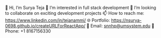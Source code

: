 👋 Hi, I’m Surya Teja
👀 I’m interested in full stack development
💞️ I’m looking to collaborate on exciting development projects
📫 How to reach me: https://www.linkedin.com/in/tejanammi/
🌐 Portfolio: https://nsurya-0698.github.io/createURLForReactApp/
📧 Email: snnhp@umsystem.edu
📱 Phone: +1 8167156330
<!---
nsurya-0698/nsurya-0698 is a ✨ special ✨ repository because its `README.md` (this file) appears on your GitHub profile.
You can click the Preview link to take a look at your changes.
--->
